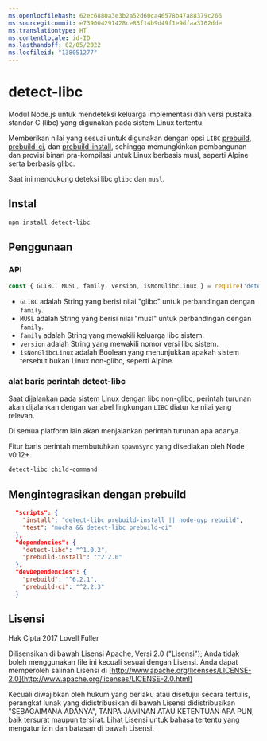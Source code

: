 ```yaml
---
ms.openlocfilehash: 62ec6880a3e3b2a52d60ca46578b47a88379c266
ms.sourcegitcommit: e739004291428ce83f14b9d49f1e9dfaa3762dde
ms.translationtype: HT
ms.contentlocale: id-ID
ms.lasthandoff: 02/05/2022
ms.locfileid: "138051277"
---
```

# <a name="detect-libc"></a>detect-libc

Modul Node.js untuk mendeteksi keluarga implementasi dan versi pustaka standar C (libc) yang digunakan pada sistem Linux tertentu.

Memberikan nilai yang sesuai untuk digunakan dengan opsi `LIBC` [prebuild](https://www.npmjs.com/package/prebuild), [prebuild-ci](https://www.npmjs.com/package/prebuild-ci), dan [prebuild-install](https://www.npmjs.com/package/prebuild-install), sehingga memungkinkan pembangunan dan provisi binari pra-kompilasi untuk Linux berbasis musl, seperti Alpine serta berbasis glibc.

Saat ini mendukung deteksi libc `glibc` dan `musl`.

## <a name="install"></a>Instal

```sh
npm install detect-libc
```

## <a name="usage"></a>Penggunaan

### <a name="api"></a>API

```js
const { GLIBC, MUSL, family, version, isNonGlibcLinux } = require('detect-libc');
```

* `GLIBC` adalah String yang berisi nilai "glibc" untuk perbandingan dengan `family`.
* `MUSL` adalah String yang berisi nilai "musl" untuk perbandingan dengan `family`.
* `family` adalah String yang mewakili keluarga libc sistem.
* `version` adalah String yang mewakili nomor versi libc sistem.
* `isNonGlibcLinux` adalah Boolean yang menunjukkan apakah sistem tersebut bukan Linux non-glibc, seperti Alpine.

### <a name="detect-libc-command-line-tool"></a>alat baris perintah detect-libc

Saat dijalankan pada sistem Linux dengan libc non-glibc, perintah turunan akan dijalankan dengan variabel lingkungan `LIBC` diatur ke nilai yang relevan.

Di semua platform lain akan menjalankan perintah turunan apa adanya.

Fitur baris perintah membutuhkan `spawnSync` yang disediakan oleh Node v0.12+.

```sh
detect-libc child-command
```

## <a name="integrating-with-prebuild"></a>Mengintegrasikan dengan prebuild

```json
  "scripts": {
    "install": "detect-libc prebuild-install || node-gyp rebuild",
    "test": "mocha && detect-libc prebuild-ci"
  },
  "dependencies": {
    "detect-libc": "^1.0.2",
    "prebuild-install": "^2.2.0"
  },
  "devDependencies": {
    "prebuild": "^6.2.1",
    "prebuild-ci": "^2.2.3"
  }
```

## <a name="licence"></a>Lisensi

Hak Cipta 2017 Lovell Fuller

Dilisensikan di bawah Lisensi Apache, Versi 2.0 ("Lisensi"); Anda tidak boleh menggunakan file ini kecuali sesuai dengan Lisensi.
Anda dapat memperoleh salinan Lisensi di [http://www.apache.org/licenses/LICENSE-2.0](http://www.apache.org/licenses/LICENSE-2.0.html)

Kecuali diwajibkan oleh hukum yang berlaku atau disetujui secara tertulis, perangkat lunak yang didistribusikan di bawah Lisensi didistribusikan "SEBAGAIMANA ADANYA", TANPA JAMINAN ATAU KETENTUAN APA PUN, baik tersurat maupun tersirat.
Lihat Lisensi untuk bahasa tertentu yang mengatur izin dan batasan di bawah Lisensi.
